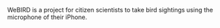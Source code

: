 WeBIRD is a project for citizen scientists to take bird sightings using the microphone of their iPhone.
